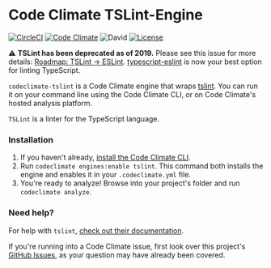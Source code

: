 # Code Climate TSLint-Engine

[![CircleCI](https://img.shields.io/circleci/project/tkqubo/codeclimate-tslint.svg)](https://circleci.com/gh/tkqubo/codeclimate-tslint)
[![Code Climate](https://codeclimate.com/github/tkqubo/codeclimate-tslint/badges/gpa.svg)](https://codeclimate.com/github/tkqubo/codeclimate-tslint)
![David](https://david-dm.org/tkqubo/codeclimate-tslint.svg)
[![License](http://img.shields.io/:license-mit-blue.svg)](http://doge.mit-license.org)

:warning: __TSLint has been deprecated as of 2019.__
Please see this issue for more details: [Roadmap: TSLint → ESLint](https://github.com/palantir/tslint/issues/4534). [typescript-eslint](https://github.com/typescript-eslint/typescript-eslint) is now your best option for linting TypeScript.

`codeclimate-tslint` is a Code Climate engine that wraps [tslint](http://palantir.github.io/tslint/). You can run it on your command line using the Code Climate CLI, or on Code Climate's hosted analysis platform.

`TSLint` is a linter for the TypeScript language.


### Installation

1. If you haven't already, [install the Code Climate CLI](https://github.com/codeclimate/codeclimate).
2. Run `codeclimate engines:enable tslint`. This command both installs the engine and enables it in your `.codeclimate.yml` file.
3. You're ready to analyze! Browse into your project's folder and run `codeclimate analyze`.

### Need help?

For help with `tslint`, [check out their documentation](http://palantir.github.io/tslint/).

If you're running into a Code Climate issue, first look over this project's [GitHub Issues](https://github.com/tkqubo/codeclimate-tslint/issues), as your question may have already been covered.
